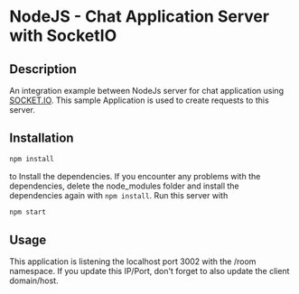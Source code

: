 # NodeJS - Chat Application Server with SocketIO

## Description
An integration example between NodeJs server for chat application using [SOCKET.IO](https://socket.io). This sample Application is used to create requests to this server.

## Installation

```bash
npm install
```
to Install the dependencies.
If you encounter any problems with the dependencies, delete the node_modules folder and install the dependencies again with `npm install`.
Run this server with
```bash
npm start
```
## Usage
This application is listening the localhost port 3002 with the /room namespace. If you update this IP/Port, don't forget to also update the client domain/host.
